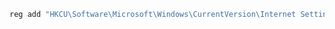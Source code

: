 

```javascript
reg add "HKCU\Software\Microsoft\Windows\CurrentVersion\Internet Settings" /v ProxyEnable /t REG_DWORD /d 0 /f
```

